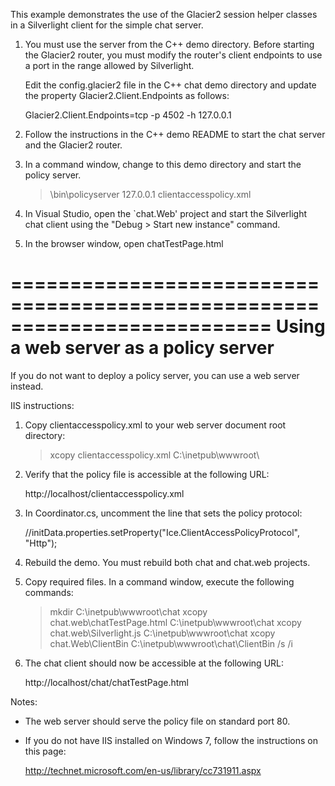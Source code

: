 This example demonstrates the use of the Glacier2 session helper
classes in a Silverlight client for the simple chat server.

1) You must use the server from the C++ demo directory. Before
   starting the Glacier2 router, you must modify the router's
   client endpoints to use a port in the range allowed by Silverlight.

   Edit the config.glacier2 file in the C++ chat demo directory and
   update the property Glacier2.Client.Endpoints as follows:

     Glacier2.Client.Endpoints=tcp -p 4502 -h 127.0.0.1

2) Follow the instructions in the C++ demo README to start the chat
   server and the Glacier2 router.

3) In a command window, change to this demo directory and start the
   policy server.

   > <Ice installation directory>\bin\policyserver 127.0.0.1 clientaccesspolicy.xml

4) In Visual Studio, open the `chat.Web' project and start the
   Silverlight chat client using the "Debug > Start new instance"
   command.

5) In the browser window, open chatTestPage.html


==========================================================================
Using a web server as a policy server
==========================================================================

If you do not want to deploy a policy server, you can use a web server
instead.

IIS instructions:

1) Copy clientaccesspolicy.xml to your web server document root
   directory:

   > xcopy clientaccesspolicy.xml C:\inetpub\wwwroot\

2) Verify that the policy file is accessible at the following URL:

   http://localhost/clientaccesspolicy.xml

3) In Coordinator.cs, uncomment the line that sets the policy
   protocol:

   //initData.properties.setProperty("Ice.ClientAccessPolicyProtocol", "Http");

4) Rebuild the demo. You must rebuild both chat and chat.web projects.

5) Copy required files. In a command window, execute the following
   commands:

   > mkdir C:\inetpub\wwwroot\chat
   > xcopy chat.web\chatTestPage.html C:\inetpub\wwwroot\chat
   > xcopy chat.web\Silverlight.js C:\inetpub\wwwroot\chat
   > xcopy chat.Web\ClientBin C:\inetpub\wwwroot\chat\ClientBin /s /i

6) The chat client should now be accessible at the following URL:

   http://localhost/chat/chatTestPage.html


Notes:

* The web server should serve the policy file on standard port 80.

* If you do not have IIS installed on Windows 7, follow the instructions
  on this page:

  http://technet.microsoft.com/en-us/library/cc731911.aspx
